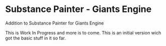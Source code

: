 # Substance Painter - Giants Engine
 Addition to Substance Painter for Giants Engine

This is Work In Progress and more is to come.
This is an initial version wich got the basic stuff in it so far.
